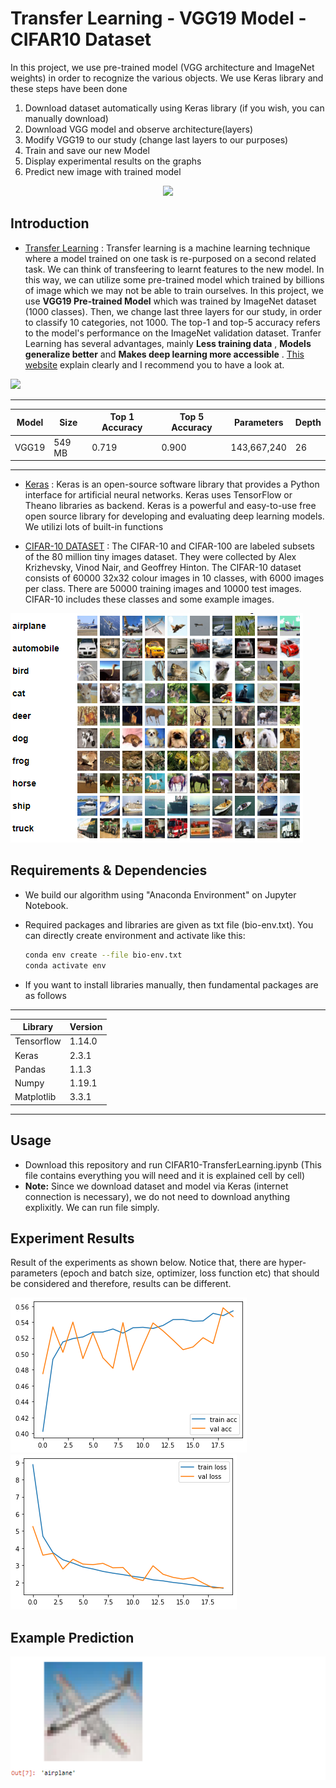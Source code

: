 # Transfer Learning - VGG19 Model - CIFAR10 Dataset

 In this project, we use pre-trained model (VGG architecture and ImageNet weights) in order to recognize the various objects. We use Keras library and these steps have been done
 1. Download dataset automatically using Keras library (if you wish, you can manually download)
 2. Download VGG model and observe architecture(layers)
 3. Modify VGG19 to our study (change last layers to our purposes)
 4. Train and save our new Model
 5. Display experimental results on the graphs
 6. Predict new image with trained model
 
<div align="center">
  <img src="https://miro.medium.com/max/1654/0*ED8zSNIy675lVwJR" width="700">
  
</div>

## Introduction
* [Transfer Learning](https://keras.io/guides/transfer_learning/) : Transfer learning is a machine learning technique where a model trained on one task is re-purposed on a second related task. We can think of transfeering to learnt features to the new model. In this way, we can utilize some pre-trained model which trained by billions of image which we may not be able to train ourselves. In this project, we use **VGG19 Pre-trained Model** which was trained by ImageNet dataset (1000 classes). Then, we change last three layers for our study, in order to classify 10 categories, not 1000. The top-1 and top-5 accuracy refers to the model's performance on the ImageNet validation dataset.
Tranfer Learning has several advantages, mainly **Less training data** , **Models generalize better** and **Makes deep learning more accessible** . [This website](https://missinglink.ai/guides/neural-network-concepts/transfer-learning-overview/) explain clearly and I recommend you to have a look at.
<img src="https://cdn-images-1.medium.com/max/1600/1*cufAO77aeSWdShs3ba5ndg.jpeg" width="650">

---------------------------------------------------------------------------------------------
| Model       | Size          |  Top 1 Accuracy| Top 5 Accuracy	   |  Parameters     | Depth |
|-------------|-------------  |----------------|-------------------|-----------------|-------|
|   VGG19     |  549 MB       |      0.719    | 0.900             |  143,667,240	   |   26  |
----------------------------------------------------------------------------------------------

* [Keras](https://keras.io/getting_started/) : Keras is an open-source software library that provides a Python interface for artificial neural networks. Keras uses TensorFlow or Theano libraries as backend. Keras is a powerful and easy-to-use free open source library for developing and evaluating deep learning models. We utilizi lots of built-in functions

* [CIFAR-10 DATASET](https://www.cs.toronto.edu/~kriz/cifar.html) : The CIFAR-10 and CIFAR-100 are labeled subsets of the 80 million tiny images dataset. They were collected by Alex Krizhevsky, Vinod Nair, and Geoffrey Hinton. The CIFAR-10 dataset consists of 60000 32x32 colour images in 10 classes, with 6000 images per class. There are 50000 training images and 10000 test images. CIFAR-10 includes these classes and some example images.

![img1](CIFAR10-Images.PNG)

## Requirements & Dependencies
* We build our algorithm using "Anaconda Environment" on Jupyter Notebook.
* Required packages and libraries are given as txt file (bio-env.txt). You can directly create environment and activate like this:
  
  ```bash
  conda env create --file bio-env.txt
  conda activate env
  ```
 * If you want to install libraries manually, then fundamental packages are as follows
 -----------------------------
| Library     |  Version      |
|-------------|-------------  |
|   Tensorflow    |   1.14.0           |
|   Keras         |   2.3.1          |
|   Pandas        |   1.1.3          |
|   Numpy         |   1.19.1            |
|   Matplotlib    |   3.3.1          |
-----------------------------
 
## Usage
* Download this repository and run CIFAR10-TransferLearning.ipynb (This file contains everything you will need and it is explained cell by cell)
* **Note:** Since we download dataset and model via Keras (internet connection is necessary), we do not need to download anything explixitly. We can run file simply. 


## Experiment Results
Result of the experiments as shown below. Notice that, there are hyper-parameters (epoch and batch size, optimizer, loss function etc) that should be considered and therefore, results can be different. 

![res1](accuracy-graph.png) 
![res2](loss-graph.png)

## Example Prediction
![pred1](prediction.PNG) 
